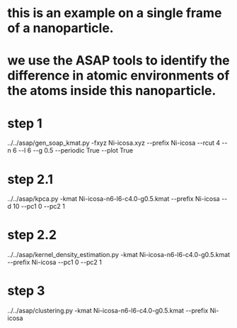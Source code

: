 # this is an example on a single frame of a nanoparticle. 
# we use the ASAP tools to identify the difference in atomic environments of the atoms inside this nanoparticle.

# step 1
../../asap/gen_soap_kmat.py -fxyz Ni-icosa.xyz --prefix Ni-icosa --rcut 4 --n 6 --l 6 --g 0.5 --periodic True --plot True

# step 2.1
../../asap/kpca.py -kmat Ni-icosa-n6-l6-c4.0-g0.5.kmat --prefix Ni-icosa --d 10 --pc1 0 --pc2 1

# step 2.2
../../asap/kernel_density_estimation.py -kmat Ni-icosa-n6-l6-c4.0-g0.5.kmat --prefix Ni-icosa --pc1 0 --pc2 1

# step 3
../../asap/clustering.py -kmat Ni-icosa-n6-l6-c4.0-g0.5.kmat --prefix Ni-icosa
